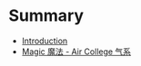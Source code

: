 # Summary

* [Introduction](README.md)
* [Magic 魔法 - Air College 气系](magic-mo-fa-air-college-qi-xi.md)

